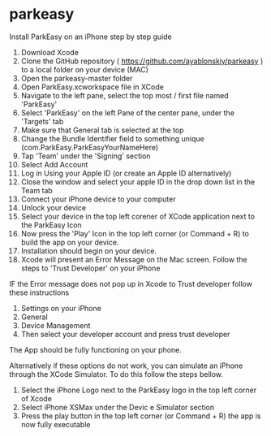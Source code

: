 # parkeasy




Install ParkEasy on an iPhone step by step guide

1. Download Xcode
2. Clone the GitHub repository ( https://github.com/ayablonskiy/parkeasy )  to a local folder on your device (MAC)
3. Open the parkeasy-master folder
4. Open ParkEasy.xcworkspace file in XCode
5. Navigate to the left pane, select the top most / first file named 'ParkEasy'
6. Select 'ParkEasy' on the left Pane of the center pane, under the 'Targets' tab
7. Make sure that General tab is selected at the top
8. Change the Bundle Identifier field to something unique (com.ParkEasy.ParkEasyYourNameHere)
9. Tap 'Team' under the 'Signing' section
10. Select Add Account 
11. Log in Using your Apple ID (or create an Apple ID alternatively)
12. Close the window and select your apple ID in the drop down list in the Team tab
13. Connect your iPhone device to your computer
14. Unlock your device
15. Select your device in the top left corener of XCode application next to the ParkEasy Icon
16. Now press the 'Play' Icon in the top left corner (or Command + R) to build the app on your device.
17. Installation should begin on your device. 
18. Xcode will present an Error Message on the Mac screen. Follow the steps to 'Trust Developer' on your iPhone

IF the Error message does not pop up in Xcode to Trust developer follow these instructions

1. Settings on your iPhone
2. General 
3. Device Management
4. Then select your developer account and press trust developer

The App should be fully functioning on your phone.

Alternatively if these options do not work, you can simulate an iPhone through the XCode Simulator. To do this follow the steps bellow.

1. Select the iPhone Logo next to the ParkEasy logo in the top left corner of Xcode
2. Select iPhone XSMax under the Devic e Simulator section
3. Press the play button in the top left corner (or Command + R) the app is now fully executable 
